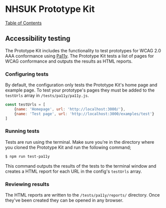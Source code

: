 # NHSUK Prototype Kit
[Table of Contents](/docs/guides/index.md)

## Accessibility testing

The Prototype Kit includes the functionality to test prototypes for WCAG 2.0 AAA conformance using [Pa11y](http://pa11y.org/). The Prototype Kit tests a list of pages for WCAG conformance and outputs the results as HTML reports.

### Configuring tests

By default, the configuration only tests the Prototype Kit's home page and example page. To test your prototype's pages they must be added to the `testUrls` array in `/tests/pa11y/pa11y.js`.


```js
const testUrls = [
    {name: 'Homepage', url: 'http://localhost:3000/'},
    {name: 'Test page', url: 'http://localhost:3000/examples/test'}
]
```

### Running tests

Tests are run using the terminal. Make sure you're in the directory where you cloned the Prototype Kit and run the following command;

```bash
$ npm run test-pa11y
```

This command outputs the results of the tests to the terminal window and creates a HTML report for each URL in the config's `testUrls` array.

### Reviewing results

The HTML reports are written to the `/tests/pa11y/reports/` directory. Once they've been created they can be opened in any browser.
